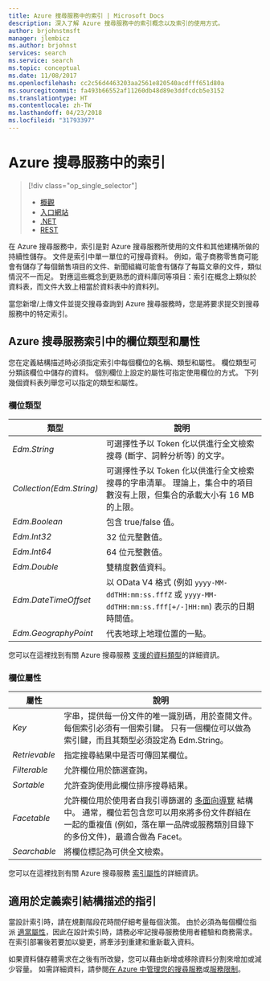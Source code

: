 ```yaml
---
title: Azure 搜尋服務中的索引 | Microsoft Docs
description: 深入了解 Azure 搜尋服務中的索引概念以及索引的使用方式。
author: brjohnstmsft
manager: jlembicz
ms.author: brjohnst
services: search
ms.service: search
ms.topic: conceptual
ms.date: 11/08/2017
ms.openlocfilehash: cc2c56d4463203aa2561e820540acdfff651d80a
ms.sourcegitcommit: fa493b66552af11260db48d89e3ddfcdcb5e3152
ms.translationtype: HT
ms.contentlocale: zh-TW
ms.lasthandoff: 04/23/2018
ms.locfileid: "31793397"
---
```

# <a name="indexes-in-azure-search"></a>Azure 搜尋服務中的索引
> [!div class="op_single_selector"]
> * [概觀](search-what-is-an-index.md)
> * [入口網站](search-create-index-portal.md)
> * [.NET](search-create-index-dotnet.md)
> * [REST](search-create-index-rest-api.md)
> 
> 

在 Azure 搜尋服務中，索引是對 Azure 搜尋服務所使用的文件和其他建構所做的持續性儲存。 文件是索引中單一單位的可搜尋資料。 例如，電子商務零售商可能會有儲存了每個銷售項目的文件、新聞組織可能會有儲存了每篇文章的文件，類似情況不一而足。 對應這些概念到更熟悉的資料庫同等項目：索引在概念上類似於資料表，而文件大致上相當於資料表中的資料列。

當您新增/上傳文件並提交搜尋查詢到 Azure 搜尋服務時，您是將要求提交到搜尋服務中的特定索引。

## <a name="field-types-and-attributes-in-an-azure-search-index"></a>Azure 搜尋服務索引中的欄位類型和屬性
您在定義結構描述時必須指定索引中每個欄位的名稱、類型和屬性。 欄位類型可分類該欄位中儲存的資料。 個別欄位上設定的屬性可指定使用欄位的方式。 下列幾個資料表列舉您可以指定的類型和屬性。

### <a name="field-types"></a>欄位類型
| 類型 | 說明 |
| --- | --- |
| *Edm.String* |可選擇性予以 Token 化以供進行全文檢索搜尋 (斷字、詞幹分析等) 的文字。 |
| *Collection(Edm.String)* |可選擇性予以 Token 化以供進行全文檢索搜尋的字串清單。 理論上，集合中的項目數沒有上限，但集合的承載大小有 16 MB 的上限。 |
| *Edm.Boolean* |包含 true/false 值。 |
| *Edm.Int32* |32 位元整數值。 |
| *Edm.Int64* |64 位元整數值。 |
| *Edm.Double* |雙精度數值資料。 |
| *Edm.DateTimeOffset* |以 OData V4 格式 (例如 `yyyy-MM-ddTHH:mm:ss.fffZ` 或 `yyyy-MM-ddTHH:mm:ss.fff[+/-]HH:mm`) 表示的日期時間值。 |
| *Edm.GeographyPoint* |代表地球上地理位置的一點。 |

您可以在這裡找到有關 Azure 搜尋服務 [支援的資料類型](https://docs.microsoft.com/rest/api/searchservice/Supported-data-types)的詳細資訊。

### <a name="field-attributes"></a>欄位屬性
| 屬性 | 說明 |
| --- | --- |
| *Key* |字串，提供每一份文件的唯一識別碼，用於查閱文件。 每個索引必須有一個索引鍵。 只有一個欄位可以做為索引鍵，而且其類型必須設定為 Edm.String。 |
| *Retrievable* |指定搜尋結果中是否可傳回某欄位。 |
| *Filterable* |允許欄位用於篩選查詢。 |
| *Sortable* |允許查詢使用此欄位排序搜尋結果。 |
| *Facetable* |允許欄位用於使用者自我引導篩選的 [多面向導覽](search-faceted-navigation.md) 結構中。 通常，欄位若包含您可以用來將多份文件群組在一起的重複值 (例如，落在單一品牌或服務類別目錄下的多份文件)，最適合做為 Facet。 |
| *Searchable* |將欄位標記為可供全文檢索。 |

您可以在這裡找到有關 Azure 搜尋服務 [索引屬性](https://docs.microsoft.com/rest/api/searchservice/Create-Index)的詳細資訊。

## <a name="guidance-for-defining-an-index-schema"></a>適用於定義索引結構描述的指引
當設計索引時，請在規劃階段花時間仔細考量每個決策。 由於必須為每個欄位指派 [適當屬性](https://docs.microsoft.com/rest/api/searchservice/Create-Index)，因此在設計索引時，請務必牢記搜尋服務使用者體驗和商務需求。 在索引部署後若要加以變更，將牽涉到重建和重新載入資料。

如果資料儲存體需求在之後有所改變，您可以藉由新增或移除資料分割來增加或減少容量。 如需詳細資料，請參閱[在 Azure 中管理您的搜尋服務](search-manage.md)或[服務限制](search-limits-quotas-capacity.md)。


